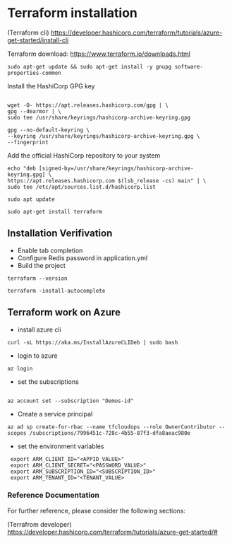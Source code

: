 # Terraform installation

(Terraform cli) https://developer.hashicorp.com/terraform/tutorials/azure-get-started/install-cli


Terraform download: https://www.terraform.io/downloads.html


```
sudo apt-get update && sudo apt-get install -y gnupg software-properties-common

```

Install the HashiCorp GPG key

```

wget -O- https://apt.releases.hashicorp.com/gpg | \
gpg --dearmor | \
sudo tee /usr/share/keyrings/hashicorp-archive-keyring.gpg

gpg --no-default-keyring \
--keyring /usr/share/keyrings/hashicorp-archive-keyring.gpg \
--fingerprint

```

Add the official HashiCorp repository to your system

```
echo "deb [signed-by=/usr/share/keyrings/hashicorp-archive-keyring.gpg] \
https://apt.releases.hashicorp.com $(lsb_release -cs) main" | \
sudo tee /etc/apt/sources.list.d/hashicorp.list

sudo apt update

sudo apt-get install terraform

```



## Installation Verifivation



- Enable tab completion
- Configure Redis password in application.yml
- Build the project  
```
terraform --version

terraform -install-autocomplete

```

## Terraform work on Azure

- install azure cli

```
curl -sL https://aka.ms/InstallAzureCLIDeb | sudo bash

```

- login to azure

```
az login

```

- set the subscriptions

```

az account set --subscription "Demos-id"

```

- Create a service principal

```
az ad sp create-for-rbac --name tfcloudops --role OwnerContributor --scopes /subscriptions/7996451c-728c-4b55-87f3-dfa8aeac980e

```
- set the environment variables

```
 export ARM_CLIENT_ID="<APPID_VALUE>"
 export ARM_CLIENT_SECRET="<PASSWORD_VALUE>"
 export ARM_SUBSCRIPTION_ID="<SUBSCRIPTION_ID>"
 export ARM_TENANT_ID="<TENANT_VALUE>

```


### Reference Documentation

 
For further reference, please consider the following sections:

(Terrafrom developer) https://developer.hashicorp.com/terraform/tutorials/azure-get-started/# 